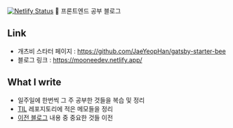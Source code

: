 [![Netlify Status](https://api.netlify.com/api/v1/badges/4b1962ce-6206-4d8f-9516-63be92294198/deploy-status)](https://app.netlify.com/sites/mooneedev/deploys)
🐣 프론트엔드 공부 블로그

## Link

- 개츠비 스타터 페이지 : https://github.com/JaeYeopHan/gatsby-starter-bee
- 블로그 링크 : https://mooneedev.netlify.app/

## What I write

- 일주일에 한번씩 그 주 공부한 것들을 복습 및 정리
- [TIL](https://github.com/moonheekim0118/TIL-) 레포지토리에 적은 메모들을 정리
- [이전 블로그](https://moonheekim-code.tistory.com/) 내용 중 중요한 것들 이전
